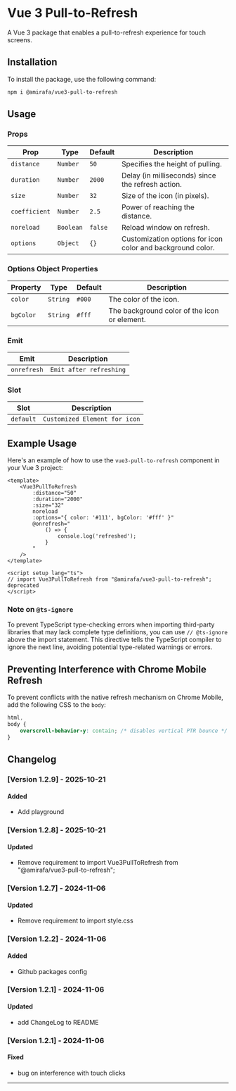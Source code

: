 # Vue 3 Pull-to-Refresh

A Vue 3 package that enables a pull-to-refresh experience for touch screens.

## Installation

To install the package, use the following command:

```bash
npm i @amirafa/vue3-pull-to-refresh
```

## Usage

### Props

| Prop          | Type      | Default | Description                                                |
| ------------- | --------- | ------- | ---------------------------------------------------------- |
| `distance`    | `Number`  | `50`    | Specifies the height of pulling.                           |
| `duration`    | `Number`  | `2000`  | Delay (in milliseconds) since the refresh action.          |
| `size`        | `Number`  | `32`    | Size of the icon (in pixels).                              |
| `coefficient` | `Number`  | `2.5`   | Power of reaching the distance.                            |
| `noreload`    | `Boolean` | `false` | Reload window on refresh.                                  |
| `options`     | `Object`  | `{}`    | Customization options for icon color and background color. |

### Options Object Properties

| Property  | Type     | Default | Description                                  |
| --------- | -------- | ------- | -------------------------------------------- |
| `color`   | `String` | `#000`  | The color of the icon.                       |
| `bgColor` | `String` | `#fff`  | The background color of the icon or element. |

### Emit

| Emit        | Description             |
| ----------- | ----------------------- |
| `onrefresh` | `Emit after refreshing` |

### Slot

| Slot      | Description                   |
| --------- | ----------------------------- |
| `default` | `Customized Element for icon` |

## Example Usage

Here's an example of how to use the `vue3-pull-to-refresh` component in your Vue 3 project:

```vue
<template>
    <Vue3PullToRefresh
        :distance="50"
        :duration="2000"
        :size="32"
        noreload
        :options="{ color: '#111', bgColor: '#fff' }"
        @onrefresh="
            () => {
                console.log('refreshed');
            }
        "
    />
</template>

<script setup lang="ts">
// import Vue3PullToRefresh from "@amirafa/vue3-pull-to-refresh"; deprecated 
</script>
```

### Note on `@ts-ignore`

To prevent TypeScript type-checking errors when importing third-party libraries that may lack complete type definitions, you can use `// @ts-ignore` above the import statement. This directive tells the TypeScript compiler to ignore the next line, avoiding potential type-related warnings or errors.

## Preventing Interference with Chrome Mobile Refresh

To prevent conflicts with the native refresh mechanism on Chrome Mobile, add the following CSS to the `body`:

```css
html,
body {
    overscroll-behavior-y: contain; /* disables vertical PTR bounce */
}
```

## Changelog

### [Version 1.2.9] - 2025-10-21

#### Added

-   Add playground

### [Version 1.2.8] - 2025-10-21

#### Updated

-   Remove requirement to import Vue3PullToRefresh from "@amirafa/vue3-pull-to-refresh";

### [Version 1.2.7] - 2024-11-06

#### Updated

-   Remove requirement to import style.css

### [Version 1.2.2] - 2024-11-06

#### Added

-   Github packages config

### [Version 1.2.1] - 2024-11-06

#### Updated

-   add ChangeLog to README

### [Version 1.2.1] - 2024-11-06

#### Fixed

-   bug on interference with touch clicks

---
